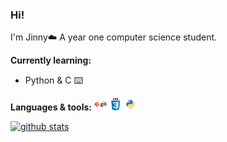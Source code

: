 ### Hi!
I'm Jinny☁️ A year one computer science student. 

**Currently learning:**
- Python & C ⌨️


**Languages & tools:**
<code><img height="20" src="https://raw.githubusercontent.com/github/explore/80688e429a7d4ef2fca1e82350fe8e3517d3494d/topics/git/git.png"></code>
<code><img height="20" src="https://raw.githubusercontent.com/github/explore/80688e429a7d4ef2fca1e82350fe8e3517d3494d/topics/css/css.png"></code>
<code><img height="20" src="https://raw.githubusercontent.com/github/explore/80688e429a7d4ef2fca1e82350fe8e3517d3494d/topics/python/python.png"></code>

[![github stats](https://github-readme-stats.vercel.app/api?username=JinnyWong)](https://github.com/anuraghazra/github-readme-stats)
